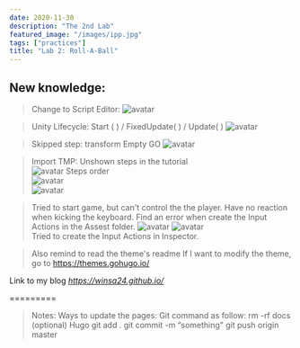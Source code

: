 ```yaml
---
date: 2020-11-30
description: "The 2nd Lab"
featured_image: "/images/ipp.jpg"
tags: ["practices"]
title: "Lab 2: Roll-A-Ball"
---
```


## New knowledge:

>Change to Script Editor:
![avatar](/images/P2/vs.png)

>Unity Lifecycle: 
Start ( ) / FixedUpdate( ) / Update( )
![avatar](/images/P2/lc.png)

>Skipped step:
transform Empty GO
![avatar](/images/P2/skip.png)  

>Import TMP:
Unshown steps in the tutorial  
![avatar](/images/P2/TMP.png)
Steps order  
![avatar](/images/P2/TMP1.png)  
![avatar](/images/P2/TMP2.png)  


>Tried to start game, but can't control the the player. Have no reaction when kicking the keyboard.
Find an error when create the Input Actions in the Assest folder. 
![avatar](/images/P2/Input.png)
![avatar](/images/P2/Input1.png)    
Tried to create the Input Actions in Inspector. 









>Also remind to read the theme's readme
If I want to modify the theme, go to <https://themes.gohugo.io/>

Link to my blog *<https://winsa24.github.io/>*


=========

>Notes: 
Ways to update the pages:
Git command as follow:
rm -rf docs (optional)
Hugo
git add .
git commit -m “something"
git push origin master

